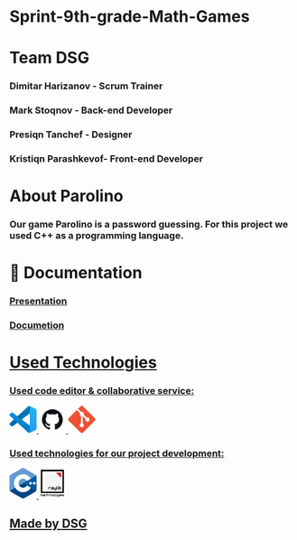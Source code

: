 # Sprint-9th-grade-Math-Games 
# Team DSG

<h3><p>Dimitar Harizanov - Scrum Trainer</p></h3>
<h3><p>Mark Stoqnov - Back-end Developer</p></h3>
<h3><p>Presiqn Tanchef - Designer</p></h3>
<h3><p>Kristiqn Parashkevof- Front-end Developer</p></h3>

# About Parolino
<h3><p> Our game Parolino is a password guessing. For this project we used C++ as a programming language.</p></h3>    

# 📄 Documentation
<h3> <a href="https://github.com/codingburgas/sprint-math-games-9th-grade-dsg/Documentation/Parolino.pptx">Presentation</h3>
<h3> <a href="https://github.com/codingburgas/sprint-math-games-9th-grade-dsg/Documentation/DSG-documentation.docx">Documetion</h3>


<h1> Used Technologies</h1>
<h3> Used code editor & collaborative service:</h3> 
<p >
  <p>
    <img src="graphics/vscode-1.png" alt="Visual Studio Code" width=48px>
    <img src="graphics/download.jpg" alt="GitHub logo" width=48px>
    <img src="graphics/download.png" alt="Git" width=48px>
  </p>
</p>

<h3>Used technologies for our project development:</h3> 
<p>
    <p>
    <img src="graphics/download (1).png" alt="C++" width=48px>
    <img src="graphics/raylibtech_main.png" alt = "Raylib" width = 48px>
    </p>
</p>
<h2 align: center;><p>Made by DSG</p></h2>